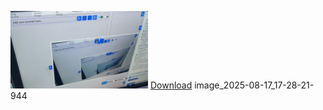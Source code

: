 [<img src="images/image_2025-08-17_17-28-21-944?raw=1" alt="image_2025-08-17_17-28-21-944" width="220">](images/image_2025-08-17_17-28-21-944) [Download](https://github.com/Arash-Nouri/test/raw/refs/heads/main/images/image_2025-08-17_17-28-21-944) image_2025-08-17_17-28-21-944

